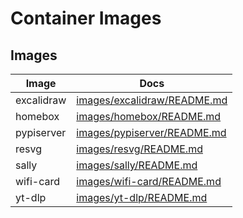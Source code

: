 # Container Images

## Images

| Image | Docs |
| ----- | ---- |
| excalidraw | [images/excalidraw/README.md](./images/excalidraw/README.md) |
| homebox | [images/homebox/README.md](./images/homebox/README.md) |
| pypiserver | [images/pypiserver/README.md](./images/pypiserver/README.md) |
| resvg | [images/resvg/README.md](./images/resvg/README.md) |
| sally | [images/sally/README.md](./images/sally/README.md) |
| wifi-card | [images/wifi-card/README.md](./images/wifi-card/README.md) |
| yt-dlp | [images/yt-dlp/README.md](./images/yt-dlp/README.md) |
